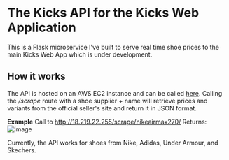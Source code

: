 # The Kicks API for the Kicks Web Application 

This is a Flask microservice I've built to serve real time shoe prices to the main Kicks Web App which is under development.  

## How it works
The API is hosted on an AWS EC2 instance and can be called [here]([http://18.219.22.255/]). Calling the */scrape* route with a shoe supplier + name will retrieve prices and variants from the official seller's site and return it in JSON format. 

**Example** 
Call to http://18.219.22.255/scrape/nikeairmax270/ 
Returns:
![image](https://github.com/user-attachments/assets/99bfcc7f-75bf-4ae1-8c46-d8612c714e76)

Currently, the API works for shoes from Nike, Adidas, Under Armour, and Skechers. 


